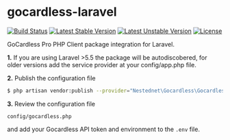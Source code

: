 # gocardless-laravel
[![Build Status](https://travis-ci.com/Nestednet/gocardless-laravel.svg?branch=master)](https://travis-ci.com/Nestednet/gocardless-laravel)
[![Latest Stable Version](https://poser.pugx.org/nestednet/gocardless-laravel/v/stable)](https://packagist.org/packages/nestednet/gocardless-laravel)
[![Latest Unstable Version](https://poser.pugx.org/nestednet/gocardless-laravel/v/unstable)](https://packagist.org/packages/nestednet/gocardless-laravel)
[![License](https://poser.pugx.org/nestednet/gocardless-laravel/license)](https://packagist.org/packages/nestednet/gocardless-laravel)

GoCardless Pro PHP Client package integration for Laravel.

**1.** If you are using Laravel >5.5 the package will be autodiscobered, for older versions add the service provider at your config/app.php file.

**2.** Publish the configuration file
```bash
$ php artisan vendor:publish --provider="Nestednet\Gocardless\GocardlessServiceProvider"
```

**3.** Review the configuration file
```
config/gocardless.php
```
and add your Gocardless API token and environment to the `.env` file.
